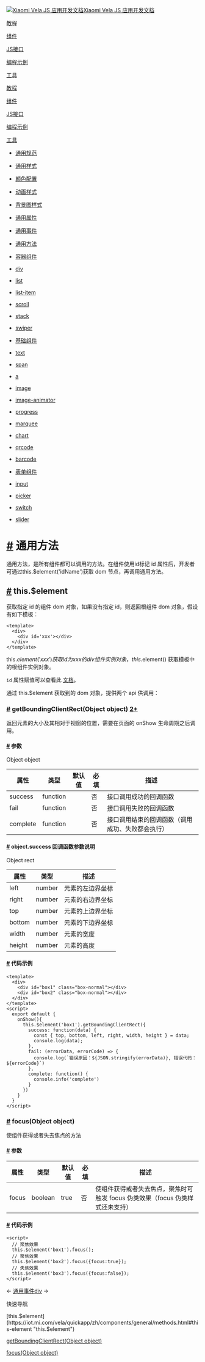 [![Xiaomi Vela JS 应用开发文档](https://iot.mi.com/vela/quickapp/logo.png)Xiaomi Vela JS 应用开发文档](https://iot.mi.com/vela/quickapp/)

[教程](https://iot.mi.com/vela/quickapp/zh/guide/)

[组件](https://iot.mi.com/vela/quickapp/zh/components/)

[JS接口](https://iot.mi.com/vela/quickapp/zh/features/)

[编程示例](https://iot.mi.com/vela/quickapp/zh/samples/)

[工具](https://iot.mi.com/vela/quickapp/zh/tools/)

[教程](https://iot.mi.com/vela/quickapp/zh/guide/)

[组件](https://iot.mi.com/vela/quickapp/zh/components/)

[JS接口](https://iot.mi.com/vela/quickapp/zh/features/)

[编程示例](https://iot.mi.com/vela/quickapp/zh/samples/)

[工具](https://iot.mi.com/vela/quickapp/zh/tools/)

- [通用规范](https://iot.mi.com/vela/quickapp/zh/components/general/)

- [通用样式](https://iot.mi.com/vela/quickapp/zh/components/general/style.html)
- [颜色配置](https://iot.mi.com/vela/quickapp/zh/components/general/color.html)
- [动画样式](https://iot.mi.com/vela/quickapp/zh/components/general/animation-style.html)
- [背景图样式](https://iot.mi.com/vela/quickapp/zh/components/general/background-img-styles.html)
- [通用属性](https://iot.mi.com/vela/quickapp/zh/components/general/properties.html)
- [通用事件](https://iot.mi.com/vela/quickapp/zh/components/general/events.html)
- [通用方法](https://iot.mi.com/vela/quickapp/zh/components/general/methods.html)

- [容器组件](https://iot.mi.com/vela/quickapp/zh/components/container/)

- [div](https://iot.mi.com/vela/quickapp/zh/components/container/div.html)
- [list](https://iot.mi.com/vela/quickapp/zh/components/container/list.html)
- [list-item](https://iot.mi.com/vela/quickapp/zh/components/container/list-item.html)
- [scroll](https://iot.mi.com/vela/quickapp/zh/components/container/scroll.html)
- [stack](https://iot.mi.com/vela/quickapp/zh/components/container/stack.html)
- [swiper](https://iot.mi.com/vela/quickapp/zh/components/container/swiper.html)

- [基础组件](https://iot.mi.com/vela/quickapp/zh/components/basic/)

- [text](https://iot.mi.com/vela/quickapp/zh/components/basic/text.html)
- [span](https://iot.mi.com/vela/quickapp/zh/components/basic/span.html)
- [a](https://iot.mi.com/vela/quickapp/zh/components/basic/a.html)
- [image](https://iot.mi.com/vela/quickapp/zh/components/basic/image.html)
- [image-animator](https://iot.mi.com/vela/quickapp/zh/components/basic/image-animator.html)
- [progress](https://iot.mi.com/vela/quickapp/zh/components/basic/progress.html)
- [marquee](https://iot.mi.com/vela/quickapp/zh/components/basic/marquee.html)
- [chart](https://iot.mi.com/vela/quickapp/zh/components/basic/chart.html)
- [qrcode](https://iot.mi.com/vela/quickapp/zh/components/basic/qrcode.html)
- [barcode](https://iot.mi.com/vela/quickapp/zh/components/basic/barcode.html)

- [表单组件](https://iot.mi.com/vela/quickapp/zh/components/form/)

- [input](https://iot.mi.com/vela/quickapp/zh/components/form/input.html)
- [picker](https://iot.mi.com/vela/quickapp/zh/components/form/picker.html)
- [switch](https://iot.mi.com/vela/quickapp/zh/components/form/switch.html)
- [slider](https://iot.mi.com/vela/quickapp/zh/components/form/slider.html)

# [\#](https://iot.mi.com/vela/quickapp/zh/components/general/methods.html\#%E9%80%9A%E7%94%A8%E6%96%B9%E6%B3%95) 通用方法

通用方法，是所有组件都可以调用的方法。在组件使用id标记 id 属性后，开发者可通过this.$element('idName')获取 dom 节点，再调用通用方法。

## [\#](https://iot.mi.com/vela/quickapp/zh/components/general/methods.html\#this-element) this.$element

获取指定 id 的组件 dom 对象，如果没有指定 id，则返回根组件 dom 对象，假设有如下模板：

```
<template>
  <div>
    <div id='xxx'></div>
  </div>
</template>

```

this.$element('xxx') 获取 id 为 xxx 的 div 组件实例对象， this.$element() 获取模板中的根组件实例对象。

`id` 属性赋值可以查看此 [文档](https://iot.mi.com/vela/quickapp/zh/components/general/properties.html)。

通过 this.$element 获取到的 dom 对象，提供两个 api 供调用：

### [\#](https://iot.mi.com/vela/quickapp/zh/components/general/methods.html\#getboundingclientrect-object-object) getBoundingClientRect(Object object) [2+](https://iot.mi.com/vela/quickapp/zh/guide/version/APILevel2)

返回元素的大小及其相对于视窗的位置，需要在页面的 onShow 生命周期之后调用。

#### [\#](https://iot.mi.com/vela/quickapp/zh/components/general/methods.html\#%E5%8F%82%E6%95%B0) 参数

Object object

| 属性 | 类型 | 默认值 | 必填 | 描述 |
| --- | --- | --- | --- | --- |
| success | function |  | 否 | 接口调用成功的回调函数 |
| fail | function |  | 否 | 接口调用失败的回调函数 |
| complete | function |  | 否 | 接口调用结束的回调函数（调用成功、失败都会执行） |

#### [\#](https://iot.mi.com/vela/quickapp/zh/components/general/methods.html\#object-success-%E5%9B%9E%E8%B0%83%E5%87%BD%E6%95%B0%E5%8F%82%E6%95%B0%E8%AF%B4%E6%98%8E) object.success 回调函数参数说明

Object rect

| 属性 | 类型 | 描述 |
| --- | --- | --- |
| left | number | 元素的左边界坐标 |
| right | number | 元素的右边界坐标 |
| top | number | 元素的上边界坐标 |
| bottom | number | 元素的下边界坐标 |
| width | number | 元素的宽度 |
| height | number | 元素的高度 |

#### [\#](https://iot.mi.com/vela/quickapp/zh/components/general/methods.html\#%E4%BB%A3%E7%A0%81%E7%A4%BA%E4%BE%8B) 代码示例

```
<template>
  <div>
    <div id="box1" class="box-normal"></div>
    <div id="box2" class="box-normal"></div>
  </div>
</template>
<script>
  export default {
    onShow(){
      this.$element('box1').getBoundingClientRect({
        success: function(data) {
          const { top, bottom, left, right, width, height } = data;
          console.log(data);
        },
        fail: (errorData, errorCode) => {
          console.log(`错误原因：${JSON.stringify(errorData)}, 错误代码：${errorCode}`)
        },
        complete: function() {
          console.info('complete')
        }
      })
    }
  }
</script>

```

### [\#](https://iot.mi.com/vela/quickapp/zh/components/general/methods.html\#focus-object-object) focus(Object object)

使组件获得或者失去焦点的方法

#### [\#](https://iot.mi.com/vela/quickapp/zh/components/general/methods.html\#%E5%8F%82%E6%95%B0-2) 参数

| 属性 | 类型 | 默认值 | 必填 | 描述 |
| --- | --- | --- | --- | --- |
| focus | boolean | true | 否 | 使组件获得或者失去焦点，聚焦时可触发 focus 伪类效果（focus 伪类样式还未支持） |

#### [\#](https://iot.mi.com/vela/quickapp/zh/components/general/methods.html\#%E4%BB%A3%E7%A0%81%E7%A4%BA%E4%BE%8B-2) 代码示例

```
<script>
  // 聚焦效果
  this.$element('box1').focus();
  // 聚焦效果
  this.$element('box2').focus({focus:true});
  // 失焦效果
  this.$element('box3').focus({focus:false});
</script>

```

←
[通用事件](https://iot.mi.com/vela/quickapp/zh/components/general/events.html)[div](https://iot.mi.com/vela/quickapp/zh/components/container/div.html)
→


快速导航

[this.$element](https://iot.mi.com/vela/quickapp/zh/components/general/methods.html#this-element "this.$element")

[getBoundingClientRect(Object object)](https://iot.mi.com/vela/quickapp/zh/components/general/methods.html#getboundingclientrect-object-object "getBoundingClientRect(Object object)")

[focus(Object object)](https://iot.mi.com/vela/quickapp/zh/components/general/methods.html#focus-object-object "focus(Object object)")
